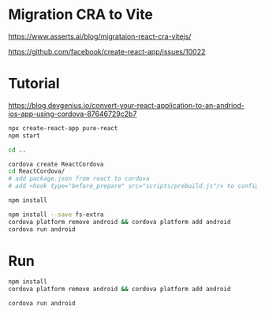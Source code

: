 # Migration CRA to Vite
https://www.asserts.ai/blog/migrataion-react-cra-vitejs/

https://github.com/facebook/create-react-app/issues/10022

# Tutorial
https://blog.devgenius.io/convert-your-react-application-to-an-andriod-ios-app-using-cordova-87646729c2b7

```bash
npx create-react-app pure-react
npm start 

cd ..

cordova create ReactCordova
cd ReactCordova/
# add package.json from react to cordova 
# add <hook type="before_prepare" src="scripts/prebuild.js"/> to config.xml

npm install 

npm install --save fs-extra
cordova platform remove android && cordova platform add android 
cordova run android
```

# Run

```bash
npm install 
cordova platform remove android && cordova platform add android

cordova run android
```
